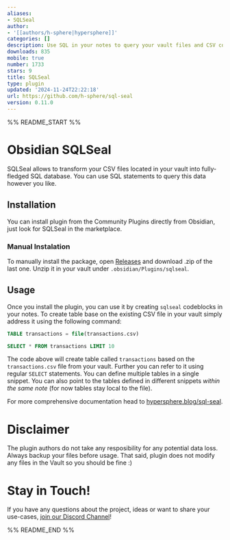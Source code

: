 ```yaml
---
aliases:
- SQLSeal
author:
- '[[authors/h-sphere|hypersphere]]'
categories: []
description: Use SQL in your notes to query your vault files and CSV content.
downloads: 835
mobile: true
number: 1733
stars: 9
title: SQLSeal
type: plugin
updated: '2024-11-24T22:22:18'
url: https://github.com/h-sphere/sql-seal
version: 0.11.0
---
```


%% README_START %%

# Obsidian SQLSeal

SQLSeal allows to transform your CSV files located in your vault into fully-fledged SQL database. You can use SQL statements to query this data however you like.

## Installation

You can install plugin from the Community Plugins directly from Obsidian, just look for SQLSeal in the marketplace.

### Manual Instalation
To manually install the package, open [Releases](https://github.com/h-sphere/sql-seal/releases) and download .zip of the last one. Unzip it in your vault under `.obsidian/Plugins/sqlseal`.


## Usage
Once you install the plugin, you can use it by creating `sqlseal` codeblocks in your notes. To create table base on the existing CSV file in your vault simply address it using the following command:

```sql
TABLE transactions = file(transactions.csv)

SELECT * FROM transactions LIMIT 10
```

The code above will create table called `transactions` based on the `transactions.csv` file from your vault. Further you can refer to it using regular `SELECT` statements.
You can define multiple tables in a single snippet. You can also point to the tables defined in different snippets *within the same note* (for now tables stay local to the file).

For more comprehensive documentation head to [hypersphere.blog/sql-seal](https://hypersphere.blog/sql-seal).

# Disclaimer
The plugin authors do not take any resposibility for any potential data loss. Always backup your files before usage. That said, plugin does not modify any files in the Vault so you should be fine :)


# Stay in Touch!
If you have any questions about the project, ideas or want to share your use-cases, [join our Discord Channel](https://discord.gg/ZMRnFeAWXb)!


%% README_END %%